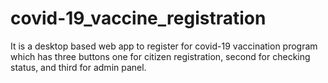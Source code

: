 # covid-19_vaccine_registration
It is a desktop based web app to register for covid-19 vaccination program which has three buttons one for citizen registration, second for checking status, and third for admin panel.
